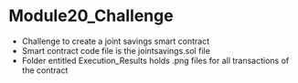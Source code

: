 # Module20_Challenge
* Challenge to create a joint savings smart contract
* Smart contract code file is the jointsavings.sol file
* Folder entitled Execution_Results holds .png files for all transactions of the contract
